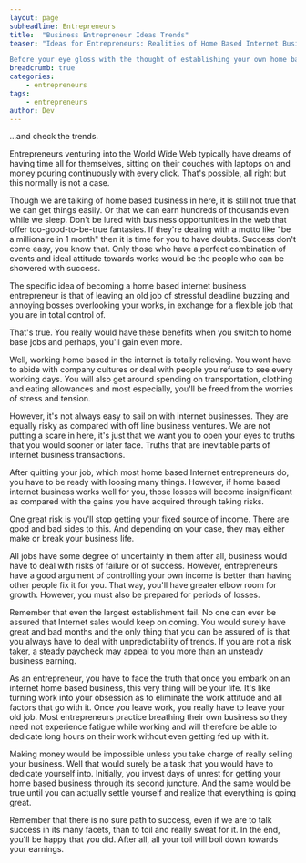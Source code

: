 ```yaml
---
layout: page
subheadline: Entrepreneurs
title:  "Business Entrepreneur Ideas Trends"
teaser: "Ideas for Entrepreneurs: Realities of Home Based Internet Business Trends 

Before your eye gloss with the thought of establishing your own home based business via Internet, let us first have a reality check..."
breadcrumb: true
categories:
    - entrepreneurs
tags:
    - entrepreneurs
author: Dev
---
```

...and check the trends.

Entrepreneurs venturing into the World Wide Web typically have dreams of having time all for themselves, sitting on their couches with laptops on and money pouring continuously with every click. That's possible, all right but this normally is not a case.

Though we are talking of home based business in here, it is still not true that we can get things easily. Or that we can earn hundreds of thousands even while we sleep. Don't be lured with business opportunities in the web that offer too-good-to-be-true fantasies. If they're dealing with a motto like "be a millionaire in 1 month" then it is time for you to have doubts. Success don't come easy, you know that. Only those who have a perfect combination of events and ideal attitude towards works would be the people who can be showered with success.

The specific idea of becoming a home based internet business entrepreneur is that of leaving an old job of stressful deadline buzzing and annoying bosses overlooking your works, in exchange for a flexible job that you are in total control of.

That's true. You really would have these benefits when you switch to home base jobs and perhaps, you'll gain even more.

Well, working home based in the internet is totally relieving. You wont have to abide with company cultures or deal with people you refuse to see every working days. You will also get around spending on transportation, clothing and eating allowances and most especially, you'll be freed from the worries of stress and tension. 

However, it's not always easy to sail on with internet businesses. They are equally risky as compared with off line business ventures. We are not putting a scare in here, it's just that we want you to open your eyes to truths that you would sooner or later face. Truths that are inevitable parts of internet business transactions. 

After quitting your job, which most home based Internet entrepreneurs do, you have to be ready with loosing many things. However, if home based internet business works well for you, those losses will become insignificant as compared with the gains you have acquired through taking risks.

One great risk is you'll stop getting your fixed source of income. There are good and bad sides to this. And depending on your case, they may either make or break your business life.

All jobs have some degree of uncertainty in them after all, business would have to deal with risks of failure or of success. However, entrepreneurs have a good argument of controlling your own income is better than having other people fix it for you. That way, you'll have greater elbow room for growth. However, you must also be prepared for periods of losses. 

Remember that even the largest establishment fail. No one can ever be assured that Internet sales would keep on coming. You would surely have great and bad months and the only thing that you can be assured of is that you always have to deal with unpredictability of trends. If you are not a risk taker, a steady paycheck may appeal to you more than an unsteady business earning. 

As an entrepreneur, you have to face the truth that once you embark on an internet home based business, this very thing will be your life. It's like turning work into your obsession as to eliminate the work attitude and all factors that go with it. Once you leave work, you really have to leave your old job. Most entrepreneurs practice breathing their own business so they need not experience fatigue while working and will therefore be able to dedicate long hours on their work without even getting fed up with it.  

Making money would be impossible unless you take charge of really selling your business. Well that would surely be a task that you would have to dedicate yourself into. Initially, you invest days of unrest for getting your home based business through its second juncture. And the same would be true until you can actually settle yourself and realize that everything is going great.

Remember that there is no sure path to success, even if we are to talk success in its many facets, than to toil and really sweat for it. In the end, you'll be happy that you did. After all, all your toil will boil down towards your earnings.
